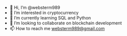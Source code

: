 - 👋 Hi, I’m @websterm989
- 👀 I’m interested in cryptocurrency   
- 🌱 I’m currently learning SQL and Python
- 💞️ I’m looking to collaborate on blockchain development 
- 📫 How to reach me websterm989@gmail.com

<!---
websterm989/websterm989 is a ✨ special ✨ repository because its `README.md` (this file) appears on your GitHub profile.
You can click the Preview link to take a look at your changes.
--->
